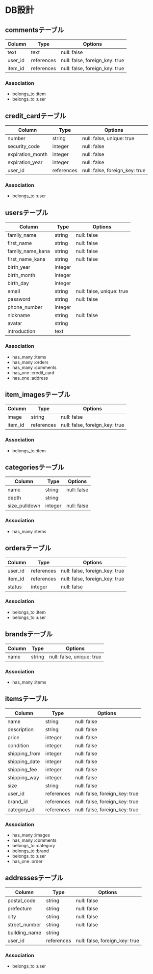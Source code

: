 # DB設計

## commentsテーブル

|Column|Type|Options|
|------|----|-------|
|text|text|null: false|
|user_id|references|null: false, foreign_key: true|
|item_id|references|null: false, foreign_key: true|

### Association
- belongs_to :item
- belongs_to :user


## credit_cardテーブル

|Column|Type|Options|
|------|----|-------|
|number|string|null: false, unique: true|
|security_code|integer|null: false|
|expiration_month|integer|null: false|
|expiration_year|integer|null: false|
|user_id|references|null: false, foreign_key: true|

### Association
- belongs_to :user


## usersテーブル

|Column|Type|Options|
|------|----|-------|
|family_name|string|null: false|
|first_name|string|null: false|
|family_name_kana|string|null: false|
|first_name_kana|string|null: false|
|birth_year|integer| |
|birth_month|integer| |
|birth_day|integer| |
|email|string|null: false, unique: true|
|password|string|null: false|
|phone_number|integer| |
|nickname|string|null: false|
|avatar|string| |
|introduction|text| |

### Association
- has_many :items
- has_many :orders
- has_many :comments
- has_one :credit_card
- has_one :address


## item_imagesテーブル

|Column|Type|Options|
|------|----|-------|
|image|string|null: false|
|item_id|references|null: false, foreign_key: true|

### Association
- belongs_to :item


## categoriesテーブル

|Column|Type|Options|
|------|----|-------|
|name|string|null: false|
|depth|string| |
|size_pulldown|integer|null: false|

### Association
- has_many :items


## ordersテーブル

|Column|Type|Options|
|------|----|-------|
|user_id|references|null: false, foreign_key: true|
|item_id|references|null: false, foreign_key: true|
|status|integer|null: false|

### Association
- belongs_to :item
- belongs_to :user


## brandsテーブル

|Column|Type|Options|
|------|----|-------|
|name|string|null: false, unique: true|

### Association
- has_many :items


## itemsテーブル

|Column|Type|Options|
|------|----|-------|
|name|string|null: false|
|description|string|null: false|
|price|integer|null: false|
|condition|integer|null: false|
|shipping_from|integer|null: false|
|shipping_date|integer|null: false|
|shipping_fee|integer|null: false|
|shipping_way|integer|null: false|
|size|string|null: false|
|user_id|references|null: false, foreign_key: true|
|brand_id|references|null: false, foreign_key: true|
|category_id|references|null: false, foreign_key: true|

### Association
- has_many :images
- has_many :comments
- belongs_to :category
- belongs_to :brand
- belongs_to :user
- has_one :order


## addressesテーブル

|Column|Type|Options|
|------|----|-------|
|postal_code|string|null: false|
|prefecture|string|null: false|
|city|string|null: false|
|street_number|string|null: false|
|building_name|string| |
|user_id|references|null: false, foreign_key: true|

### Association
- belongs_to :user

